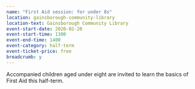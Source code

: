 ```yaml
---
name: "First Aid session: for under 8s"
location: gainsborough-community-library
location-text: Gainsborough Community Library
event-start-date: 2020-02-20
event-start-time: 1300
event-end-time: 1400
event-category: half-term
event-ticket-price: free
breadcrumb: y
---
```


Accompanied children aged under eight are invited to learn the basics of First Aid this half-term.

